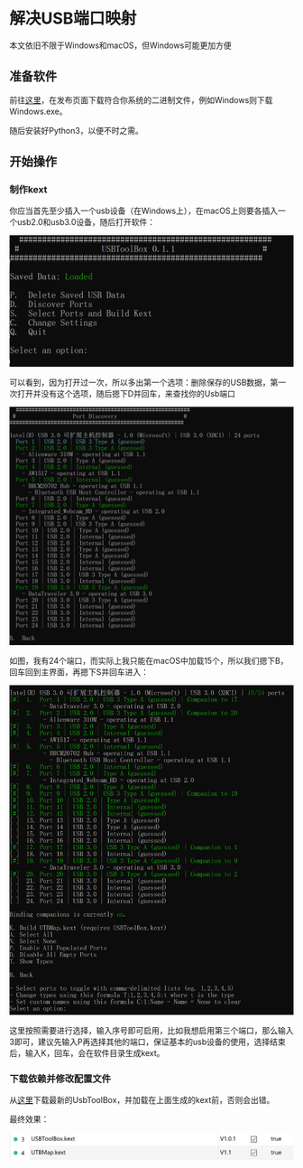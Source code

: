 # 解决USB端口映射

本文依旧不限于Windows和macOS，但Windows可能更加方便

## 准备软件

前往[这里](https://github.com/USBToolBox/tool)，在发布页面下载符合你系统的二进制文件，例如Windows则下载Windows.exe。

随后安装好Python3，以便不时之需。

## 开始操作

### 制作kext

你应当首先至少插入一个usb设备（在Windows上），在macOS上则要各插入一个usb2.0和usb3.0设备，随后打开软件：

![](<../.gitbook/assets/image (2).png>)

可以看到，因为打开过一次，所以多出第一个选项：删除保存的USB数据，第一次打开并没有这个选项，随后摁下D并回车，来查找你的Usb端口

![](../.gitbook/assets/image.png)

如图，我有24个端口，而实际上我只能在macOS中加载15个，所以我们摁下B，回车回到主界面，再摁下S并回车进入：

![](<../.gitbook/assets/image (3).png>)

这里按照需要进行选择，输入序号即可启用，比如我想启用第三个端口，那么输入3即可，建议先输入P再选择其他的端口，保证基本的usb设备的使用，选择结束后，输入K，回车，会在软件目录生成kext。

### 下载依赖并修改配置文件

从[这里](https://github.com/USBToolBox/kext)下载最新的UsbToolBox，并加载在上面生成的kext前，否则会出错。

最终效果：

![](<../.gitbook/assets/image (1).png>)
